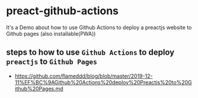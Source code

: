 # preact-github-actions
  It's a Demo about how to use Github Actions to deploy a preactjs website to Github pages (also installable(PWA))

## steps to how to use `Github Actions` to deploy `preactjs` to `Github Pages`
- https://github.com/flameddd/blog/blob/master/2019-12-11%EF%BC%9AGithub%20Actions%20deploy%20Preactjs%20to%20Github%20Pages.md
